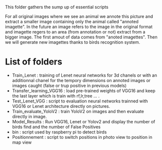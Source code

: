 This folder gathers the sump up of essential scripts

For all original images where we see an animal we annote this picture and extract a smaller image containing only the animal called "annoted imagette".
In the future an image refers to the image in the original format and imagette regers to an area (from annotation or not) extract from a bigger image. 
The first amout of data comes from "anoted imagettes". Then we will generate new imagettes thanks to birds recognition system. 

# List of folders

- Train_Lenet : training of Lenet neural networks for 3d chanels or with an additionnal chanel for the tempory dimensions 
	on annoted images or images caught (false or trup positive in previous models)
- Transfer_learning_VGG16 : load pre-trained weights of VGG16 and keep the last layer which is train with rf,lr,tree ... .
- Test_Lenet_VGG : script to evaluation neural networks trainned with VGG16 or Lenet architecture directly on pictures. 
- Train_evaluate_YoloV2 : train YoloV2 on images and then evaluate directly in image.
- Model_Results : Run VGG16, Lenet or Yolov2 and display the number of birds find and the number of False Positives
- bin : script used by raspberry pi to detect birds
- Positionnement : script to switch positions in photo view to position in map view